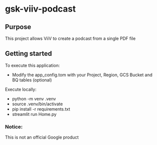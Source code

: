 # gsk-viiv-podcast

## Purpose

This project allows ViiV to create a podcast from a single PDF file

## Getting started

To execute this application:

- Modify the app_config.tom with your Project, Region, GCS Bucket and BQ tables (optional)

Execute locally:
- python -m venv .venv
- source .venv/bin/activate
- pip install -r requirements.txt
- streamlit run Home.py 

### Notice:
This is not an official Google product